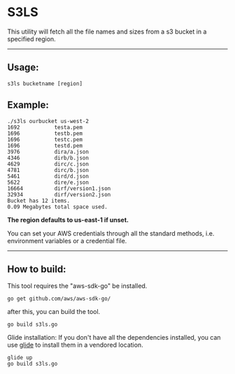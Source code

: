 # S3LS

This utility will fetch all the file names and sizes from a s3 bucket in a specified region.
___
## Usage:
```
s3ls bucketname [region]
```
## Example:
```
./s3ls ourbucket us-west-2
1692           testa.pem
1696           testb.pem
1696           testc.pem
1696           testd.pem
3976           dira/a.json
4346           dirb/b.json
4629           dirc/c.json
4781           dirc/b.json
5461           dird/d.json
5622           dire/e.json
16664          dirf/version1.json
32934          dirf/version2.json
Bucket has 12 items.
0.09 Megabytes total space used.

```

**The region defaults to us-east-1 if unset.**

You can set your AWS credentials through all the standard methods, i.e. environment variables or a credential file.

___
## How to build:
This tool requires the "aws-sdk-go" be installed.
```
go get github.com/aws/aws-sdk-go/
```
after this, you can build the tool.
```
go build s3ls.go
```
Glide installation:  If you don't have all the dependencies installed, you can use [glide](https://github.com/Masterminds/glide) to install them in a vendored location.
```
glide up
go build s3ls.go
```
